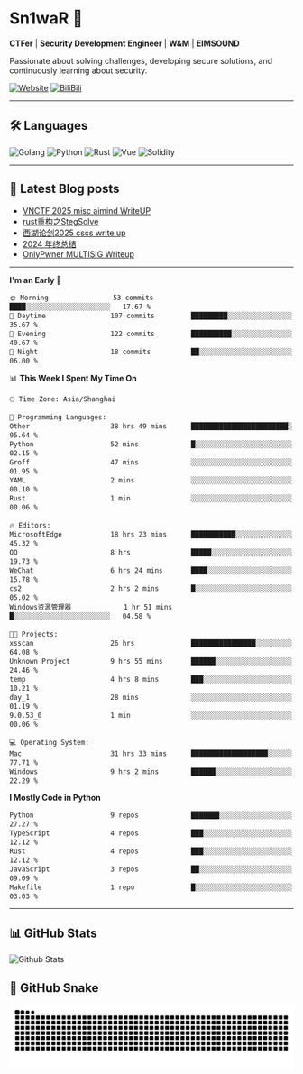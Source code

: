 # Sn1waR 👋

**CTFer** | **Security Development Engineer** | **W&M** | **EIMSOUND**

Passionate about solving challenges, developing secure solutions, and continuously learning about security.

[![Website](https://img.shields.io/website?url=https%3A%2F%2Fwww.snowywar.top)](https://www.snowywar.top) 
[![BiliBili](https://img.shields.io/badge/BiliBili-哔哩哔哩-00A1D6?style=flat&logo=bilibili&logoColor=white)](https://space.bilibili.com/8389161)  

---

## 🛠️ Languages
![Golang](https://img.shields.io/badge/-Golang-00ADD8?style=flat&logo=go&logoColor=white)
![Python](https://img.shields.io/badge/-Python-3776AB?style=flat&logo=python&logoColor=white)
![Rust](https://img.shields.io/badge/-Rust-000000?style=flat&logo=rust&logoColor=white)
![Vue](https://img.shields.io/badge/-Vue.js-4FC08D?style=flat&logo=vue.js&logoColor=white)
![Solidity](https://img.shields.io/badge/-Solidity-363636?style=flat&logo=solidity&logoColor=white)

---
## 📖 Latest Blog posts
<!-- BLOG-POST-LIST:START -->
- [VNCTF 2025 misc aimind WriteUP](https://www.snowywar.top/4546.html)
- [rust重构之StegSolve](https://www.snowywar.top/4541.html)
- [西湖论剑2025 cscs write up](https://www.snowywar.top/4527.html)
- [2024 年终总结](https://www.snowywar.top/4525.html)
- [OnlyPwner MULTISIG Writeup](https://www.snowywar.top/4507.html)
<!-- BLOG-POST-LIST:END -->
---
<!--START_SECTION:waka-->
**I'm an Early 🐤** 

```text
🌞 Morning                53 commits          ████░░░░░░░░░░░░░░░░░░░░░   17.67 % 
🌆 Daytime                107 commits         █████████░░░░░░░░░░░░░░░░   35.67 % 
🌃 Evening                122 commits         ██████████░░░░░░░░░░░░░░░   40.67 % 
🌙 Night                  18 commits          ██░░░░░░░░░░░░░░░░░░░░░░░   06.00 % 
```


📊 **This Week I Spent My Time On** 

```text
🕑︎ Time Zone: Asia/Shanghai

💬 Programming Languages: 
Other                    38 hrs 49 mins      ████████████████████████░   95.64 % 
Python                   52 mins             █░░░░░░░░░░░░░░░░░░░░░░░░   02.15 % 
Groff                    47 mins             ░░░░░░░░░░░░░░░░░░░░░░░░░   01.95 % 
YAML                     2 mins              ░░░░░░░░░░░░░░░░░░░░░░░░░   00.10 % 
Rust                     1 min               ░░░░░░░░░░░░░░░░░░░░░░░░░   00.06 % 

🔥 Editors: 
MicrosoftEdge            18 hrs 23 mins      ███████████░░░░░░░░░░░░░░   45.32 % 
QQ                       8 hrs               █████░░░░░░░░░░░░░░░░░░░░   19.73 % 
WeChat                   6 hrs 24 mins       ████░░░░░░░░░░░░░░░░░░░░░   15.78 % 
cs2                      2 hrs 2 mins        █░░░░░░░░░░░░░░░░░░░░░░░░   05.02 % 
Windows资源管理器             1 hr 51 mins        █░░░░░░░░░░░░░░░░░░░░░░░░   04.58 % 

🐱‍💻 Projects: 
xsscan                   26 hrs              ████████████████░░░░░░░░░   64.08 % 
Unknown Project          9 hrs 55 mins       ██████░░░░░░░░░░░░░░░░░░░   24.46 % 
temp                     4 hrs 8 mins        ███░░░░░░░░░░░░░░░░░░░░░░   10.21 % 
day_1                    28 mins             ░░░░░░░░░░░░░░░░░░░░░░░░░   01.19 % 
9.0.53_0                 1 min               ░░░░░░░░░░░░░░░░░░░░░░░░░   00.06 % 

💻 Operating System: 
Mac                      31 hrs 33 mins      ███████████████████░░░░░░   77.71 % 
Windows                  9 hrs 2 mins        ██████░░░░░░░░░░░░░░░░░░░   22.29 % 
```

**I Mostly Code in Python** 

```text
Python                   9 repos             ███████░░░░░░░░░░░░░░░░░░   27.27 % 
TypeScript               4 repos             ███░░░░░░░░░░░░░░░░░░░░░░   12.12 % 
Rust                     4 repos             ███░░░░░░░░░░░░░░░░░░░░░░   12.12 % 
JavaScript               3 repos             ██░░░░░░░░░░░░░░░░░░░░░░░   09.09 % 
Makefile                 1 repo              █░░░░░░░░░░░░░░░░░░░░░░░░   03.03 % 
```




<!--END_SECTION:waka-->
---

## 📊 GitHub Stats
![Github Stats](https://github-readme-stats.vercel.app/api?username=jiayuqi7813&show_icons=true&theme=radical)

## 🐍 GitHub Snake
<picture>
  <source media="(prefers-color-scheme: dark)" srcset="https://raw.githubusercontent.com/jiayuqi7813/jiayuqi7813/output/github-contribution-grid-snake-dark.svg">
  <source media="(prefers-color-scheme: light)" srcset="https://raw.githubusercontent.com/jiayuqi7813/jiayuqi7813/output/github-contribution-grid-snake.svg">
  <img alt="github contribution grid snake animation" src="https://raw.githubusercontent.com/jiayuqi7813/jiayuqi7813/output/github-contribution-grid-snake.svg">
</picture>


